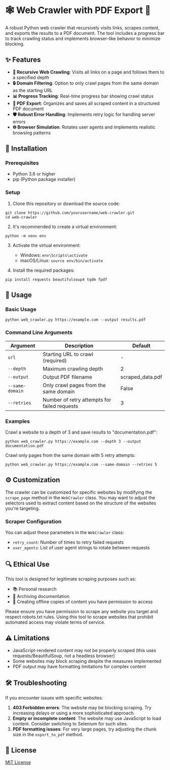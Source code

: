 # 🕸️ Web Crawler with PDF Export 📄

A robust Python web crawler that recursively visits links, scrapes content, and exports the results to a PDF document. The tool includes a progress bar to track crawling status and implements browser-like behavior to minimize blocking.

## ✨ Features

- **🔄 Recursive Web Crawling**: Visits all links on a page and follows them to a specified depth
- **🔒 Domain Filtering**: Option to only crawl pages from the same domain as the starting URL
- **📊 Progress Tracking**: Real-time progress bar showing crawl status
- **📑 PDF Export**: Organizes and saves all scraped content in a structured PDF document
- **🛡️ Robust Error Handling**: Implements retry logic for handling server errors
- **🌐 Browser Simulation**: Rotates user agents and implements realistic browsing patterns

## 🚀 Installation

### Prerequisites

- Python 3.6 or higher
- pip (Python package installer)

### Setup

1. Clone this repository or download the source code:
```
git clone https://github.com/yourusername/web-crawler.git
cd web-crawler
```

2. It's recommended to create a virtual environment:
```
python -m venv env
```

3. Activate the virtual environment:
   - Windows: `env\Scripts\activate`
   - macOS/Linux: `source env/bin/activate`

4. Install the required packages:
```
pip install requests beautifulsoup4 tqdm fpdf
```

## 🔧 Usage

### Basic Usage

```
python web_crawler.py https://example.com --output results.pdf
```

### Command Line Arguments

| Argument | Description | Default |
|----------|-------------|---------|
| `url` | Starting URL to crawl (required) | - |
| `--depth` | Maximum crawling depth | 2 |
| `--output` | Output PDF filename | scraped_data.pdf |
| `--same-domain` | Only crawl pages from the same domain | False |
| `--retries` | Number of retry attempts for failed requests | 3 |

### Examples

Crawl a website to a depth of 3 and save results to "documentation.pdf":
```
python web_crawler.py https://example.com --depth 3 --output documentation.pdf
```

Crawl only pages from the same domain with 5 retry attempts:
```
python web_crawler.py https://example.com --same-domain --retries 5
```

## ⚙️ Customization

The crawler can be customized for specific websites by modifying the `scrape_page` method in the `WebCrawler` class. You may want to adjust the selectors used to extract content based on the structure of the websites you're targeting.

### Scraper Configuration

You can adjust these parameters in the `WebCrawler` class:
- `retry_count`: Number of times to retry failed requests
- `user_agents`: List of user agent strings to rotate between requests

## 🔍 Ethical Use

This tool is designed for legitimate scraping purposes such as:
- 📚 Personal research
- 💾 Archiving documentation
- 📱 Creating offline copies of content you have permission to access

Please ensure you have permission to scrape any website you target and respect robots.txt rules. Using this tool to scrape websites that prohibit automated access may violate terms of service.

## ⚠️ Limitations

- JavaScript-rendered content may not be properly scraped (this uses requests/BeautifulSoup, not a headless browser)
- Some websites may block scraping despite the measures implemented
- PDF output may have formatting limitations for complex content

## 🛠️ Troubleshooting

If you encounter issues with specific websites:

1. **403 Forbidden errors**: The website may be blocking scraping. Try increasing delays or using a more sophisticated approach.
2. **Empty or incomplete content**: The website may use JavaScript to load content. Consider switching to Selenium for such sites.
3. **PDF formatting issues**: For very large pages, try adjusting the chunk size in the `export_to_pdf` method.

## 📜 License

[MIT License](LICENSE)
